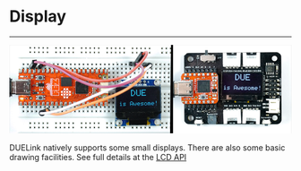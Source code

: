 ﻿# Display

---

![SSD1306](../software/api/images/ssd1306.png)

DUELink natively supports some small displays. There are also some basic drawing facilities. See full details at the [LCD API](../software/api/lcd.md)